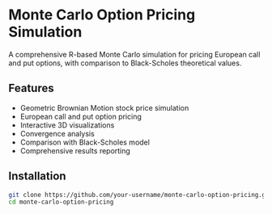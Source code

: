 # Monte Carlo Option Pricing Simulation

A comprehensive R-based Monte Carlo simulation for pricing European call and put options, with comparison to Black-Scholes theoretical values.

## Features

- Geometric Brownian Motion stock price simulation
- European call and put option pricing
- Interactive 3D visualizations
- Convergence analysis
- Comparison with Black-Scholes model
- Comprehensive results reporting

## Installation

```bash
git clone https://github.com/your-username/monte-carlo-option-pricing.git
cd monte-carlo-option-pricing
